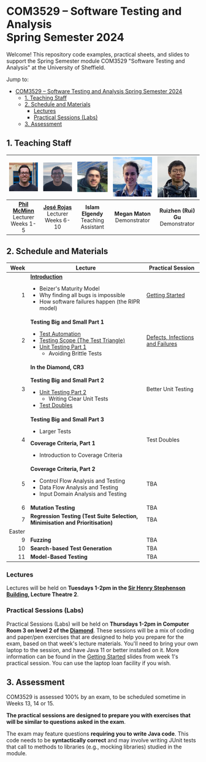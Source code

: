# COM3529 – Software Testing and Analysis <br /> Spring Semester 2024

Welcome! This repository code examples, practical sheets, and slides to support the Spring Semester module COM3529 "Software Testing and Analysis" at the University of Sheffield.

Jump to:
- [COM3529 – Software Testing and Analysis  Spring Semester 2024](#com3529-software-testing-and-analysis--spring-semester-2024)
  - [1. Teaching Staff](#1-teaching-staff)
  - [2. Schedule and Materials](#2-schedule-and-materials)
    - [Lectures](#lectures)
    - [Practical Sessions (Labs)](#practical-sessions-labs)
  - [3. Assessment](#3-assessment)

## 1. Teaching Staff

  |<img src="misc/images/phil.jpg" width="150"/> | <img src="misc/images/jose.jpg" width="150"/> | <img src="misc/images/islam.jpg" width="150"/> | <img src="misc/images/megan.jpg" width="150"/> | <img src="misc/images/rui.jpg" width="150"/> |
  |:-:|:-:|:-:|:-:|:-:|
  | **[Phil McMinn](https://mcminn.info)** <br /> Lecturer <br /> Weeks 1-5 | **[José Rojas](https://jmrojas.github.io)** <br /> Lecturer <br /> Weeks 6-10 | **Islam Elgendy** <br /> Teaching Assistant | **Megan Maton** <br /> Demonstrator | **Ruizhen (Rui) Gu** <br /> Demonstrator|

## 2. Schedule and Materials

| Week | Lecture | Practical Session |
|-:|-|-|
|1 | **[Introduction](week1/1-introduction.pdf)**<ul><li>Beizer's Maturity Model</li><li>Why finding all bugs is impossible</li><li>How software failures happen (the RIPR model)</li></ul>| [Getting Started](week1/practical-session-background-information.pdf) |
|2 | **Testing Big and Small Part 1**<ul><li>[Test Automation](week2/2-test-automation.pdf)</li><li>[Testing Scope (The Test Triangle)](week2/3-test-scope.pdf)</li><li>[Unit Testing Part 1](week2/4-1-unit-testing-part-1.pdf)<ul><li>Avoiding Brittle Tests</li></ul></li></ul> | [Defects, Infections and Failures](week2/practical.md) | 
|3 | **In the Diamond, CR3** <br /><br /> **Testing Big and Small Part 2**<ul><li>[Unit Testing Part 2](week3/4-2-unit-testing-part-2.pdf)<ul><li>Writing Clear Unit Tests</li></ul><li>[Test Doubles](week3/5-test-doubles.pdf)</li></ul> | Better Unit Testing | 
|4 | **Testing Big and Small Part 3**<ul><li>Larger Tests</li></ul>**Coverage Criteria, Part 1**<ul><li>Introduction to Coverage Criteria</li></ul> | Test Doubles |
|5 | **Coverage Criteria, Part 2**<ul><li>Control Flow Analysis and Testing</li><li>Data Flow Analysis and Testing</li><li>Input Domain Analysis and Testing</li></ul> | TBA |
|6 | **Mutation Testing** | TBA |
|7 | **Regression Testing (Test Suite Selection, Minimisation and Prioritisation)** | TBA |
|Easter| | |
|9 | **Fuzzing** | TBA |
|10| **Search-based Test Generation** | TBA |
|11| **Model-Based Testing** | TBA |

### Lectures

Lectures will be held on **Tuesdays 1-2pm in the [Sir Henry Stephenson Building](https://www.sheffield.ac.uk/acse/department/facilities/sir-henry-stephenson-building), Lecture Theatre 2**. 

### Practical Sessions (Labs)

Practical Sessions (Labs) will be held on **Thursdays 1-2pm in Computer Room 3 on level 2 of the [Diamond](https://www.sheffield.ac.uk/engineering/diamond-engineering/floor-plans)**. These sessions will be a mix of coding and paper/pen exercises that are designed to help you prepare for the exam, based on that week's lecture materials. You'll need to bring your own laptop to the session, and have Java 11 or better installed on it. More information can be found in the [Getting Started](week1/practical-session-background-information.pdf) slides from week 1's practical session. You can use the laptop loan facility if you wish.


## 3. Assessment

COM3529 is assessed 100% by an exam, to be scheduled sometime in Weeks 13, 14 or 15.

**The practical sessions are designed to prepare you with exercises that will be similar to questions asked in the exam**. 

The exam may feature questions **requiring you to write Java code**. This code
needs to be **syntactically correct** and may involve writing JUnit tests that
call to methods to libraries (e.g., mocking libraries) studied in the module. 


